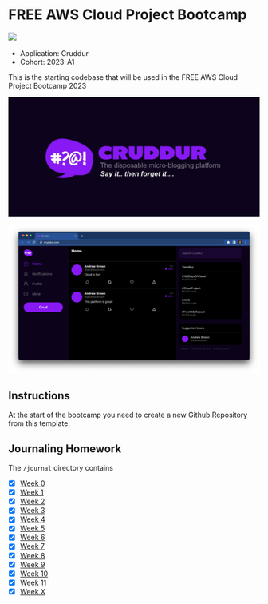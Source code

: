 # FREE AWS Cloud Project Bootcamp

![](https://codebuild.eu-central-1.amazonaws.com/badges?uuid=eyJlbmNyeXB0ZWREYXRhIjoiRkxtY0NaMkVFNkVQV2pCeVJ2U1pFdURSakR0dTV1dWVCdG91YXVtUnBuNkQ5dE91RithdFlWK0sxSFJZV2tzUUlua2hpTm1UMWRiUE95YmZxK3pQdFpRPSIsIml2UGFyYW1ldGVyU3BlYyI6Ill3WWlLYzdsTEJ0R3B4UXkiLCJtYXRlcmlhbFNldFNlcmlhbCI6MX0%3D&branch=main)

- Application: Cruddur
- Cohort: 2023-A1

This is the starting codebase that will be used in the FREE AWS Cloud Project Bootcamp 2023

![Cruddur Graphic](_docs/assets/cruddur-banner.jpg)

![Cruddur Screenshot](_docs/assets/cruddur-screenshot.png)

## Instructions

At the start of the bootcamp you need to create a new Github Repository from this template.

## Journaling Homework

The `/journal` directory contains

- [x] [Week 0](journal/week0.md)
- [x] [Week 1](journal/week1.md)
- [x] [Week 2](journal/week2.md)
- [x] [Week 3](journal/week3.md)
- [x] [Week 4](journal/week4.md)
- [x] [Week 5](journal/week5.md)
- [x] [Week 6](journal/week6.md)
- [x] [Week 7](journal/week7.md)
- [x] [Week 8](journal/week8.md)
- [x] [Week 9](journal/week9.md)
- [x] [Week 10](journal/week10.md)
- [x] [Week 11](journal/week11.md)
- [x] [Week X](journal/week-X.md)
